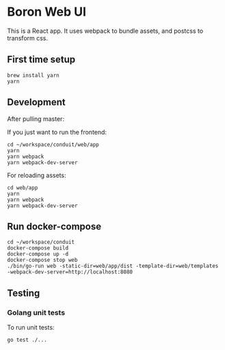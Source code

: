 # Boron Web UI

This is a React app. It uses webpack to bundle assets, and postcss to transform css.

## First time setup

```
brew install yarn
yarn
```

## Development

After pulling master:

If you just want to run the frontend:
```
cd ~/workspace/conduit/web/app
yarn
yarn webpack
yarn webpack-dev-server
```

For reloading assets:
```
cd web/app
yarn
yarn webpack
yarn webpack-dev-server
```

## Run docker-compose
```
cd ~/workspace/conduit
docker-compose build
docker-compose up -d
docker-compose stop web
./bin/go-run web -static-dir=web/app/dist -template-dir=web/templates -webpack-dev-server=http://localhost:8080
```

## Testing

### Golang unit tests
To run unit tests:
```
go test ./...
```
